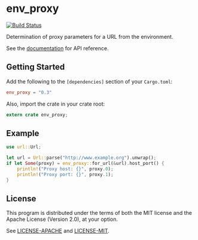# env_proxy

[![Build Status](https://travis-ci.org/inejge/env_proxy.svg?branch=master)](https://travis-ci.org/inejge/env_proxy)

Determination of proxy parameters for a URL from the environment.

See the [documentation](https://inejge.github.io/env_proxy) for API reference.

## Getting Started

Add the following to the `[dependencies]` section of your `Cargo.toml`:

```toml
env_proxy = "0.3"
```

Also, import the crate in your crate root:

```rust
extern crate env_proxy;
```

## Example

```rust
use url::Url;

let url = Url::parse("http://www.example.org").unwrap();
if let Some(proxy) = env_proxy::for_url(&url).host_port() {
    println!("Proxy host: {}", proxy.0);
    println!("Proxy port: {}", proxy.1);
}
```

## License

This program is distributed under the terms of both the MIT license
and the Apache License (Version 2.0), at your option.

See [LICENSE-APACHE](LICENSE-APACHE) and [LICENSE-MIT](LICENSE-MIT).
